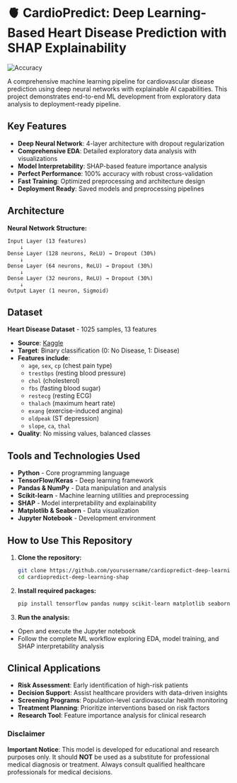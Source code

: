 # 🫀 CardioPredict: Deep Learning-Based Heart Disease Prediction with SHAP Explainability
![Accuracy](https://img.shields.io/badge/Accuracy-100%25-brightgreen)

A comprehensive machine learning pipeline for cardiovascular disease prediction using deep neural networks with explainable AI capabilities. This project demonstrates end-to-end ML development from exploratory data analysis to deployment-ready pipeline.

## Key Features
- **Deep Neural Network**: 4-layer architecture with dropout regularization
- **Comprehensive EDA**: Detailed exploratory data analysis with visualizations
- **Model Interpretability**: SHAP-based feature importance analysis
- **Perfect Performance**: 100% accuracy with robust cross-validation
- **Fast Training**: Optimized preprocessing and architecture design
- **Deployment Ready**: Saved models and preprocessing pipelines

## Architecture
**Neural Network Structure:**
```
Input Layer (13 features)
    ↓
Dense Layer (128 neurons, ReLU) → Dropout (30%)
    ↓
Dense Layer (64 neurons, ReLU) → Dropout (30%)
    ↓
Dense Layer (32 neurons, ReLU) → Dropout (30%)
    ↓
Output Layer (1 neuron, Sigmoid)
```

## Dataset
**Heart Disease Dataset** - 1025 samples, 13 features
- **Source**: [Kaggle](https://www.kaggle.com/datasets/johnsmith88/heart-disease-dataset)
- **Target**: Binary classification (0: No Disease, 1: Disease)
- **Features include**:
  - `age`, `sex`, `cp` (chest pain type)
  - `trestbps` (resting blood pressure)
  - `chol` (cholesterol)
  - `fbs` (fasting blood sugar)
  - `restecg` (resting ECG)
  - `thalach` (maximum heart rate)
  - `exang` (exercise-induced angina)
  - `oldpeak` (ST depression)
  - `slope`, `ca`, `thal`
- **Quality**: No missing values, balanced classes

## Tools and Technologies Used
- **Python** - Core programming language
- **TensorFlow/Keras** - Deep learning framework
- **Pandas & NumPy** - Data manipulation and analysis
- **Scikit-learn** - Machine learning utilities and preprocessing
- **SHAP** - Model interpretability and explainability
- **Matplotlib & Seaborn** - Data visualization
- **Jupyter Notebook** - Development environment

## How to Use This Repository
1. **Clone the repository:**
   ```bash
   git clone https://github.com/yourusername/cardiopredict-deep-learning-shap.git
   cd cardiopredict-deep-learning-shap
   ```

2. **Install required packages:**
   ```bash
   pip install tensorflow pandas numpy scikit-learn matplotlib seaborn shap
   ```
   
3. **Run the analysis:**
- Open and execute the Jupyter notebook
- Follow the complete ML workflow exploring EDA, model training, and SHAP interpretability analysis

## Clinical Applications
- **Risk Assessment**: Early identification of high-risk patients
- **Decision Support**: Assist healthcare providers with data-driven insights
- **Screening Programs**: Population-level cardiovascular health monitoring
- **Treatment Planning**: Prioritize interventions based on risk factors
- **Research Tool**: Feature importance analysis for clinical research

### Disclaimer
**Important Notice**: This model is developed for educational and research purposes only. It should **NOT** be used as a substitute for professional medical diagnosis or treatment. Always consult qualified healthcare professionals for medical decisions.
